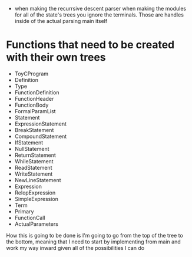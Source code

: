 

+ when making the recurrsive descent parser when making the modules for all of the state's trees you ignore the terminals. Those are handles inside of the actual parsing main itself


# Functions that need to be created with their own trees

+ ToyCProgram 
+ Definition 
+ Type
+ FunctionDefinition 
+ FunctionHeader
+ FunctionBody 
+ FormalParamList
+ Statement
+ ExpressionStatement
+ BreakStatement
+ CompoundStatement
+ IfStatement
+ NullStatement
+ ReturnStatement
+ WhileStatement
+ ReadStatement
+ WriteStatement
+ NewLineStatement
+ Expression
+ RelopExpression
+ SimpleExpression
+ Term
+ Primary
+ FunctionCall
+ ActualParameters

How this is going to be done is I'm going to go from the top of the tree to the bottom, meaning that I need to start by implementing from main and work my way inward given all of the possibilities I can do


    
